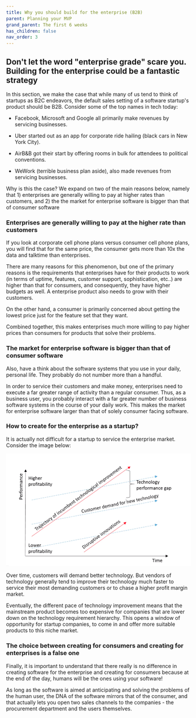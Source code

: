 ```yaml
---
title: Why you should build for the enterprise (B2B)
parent: Planning your MVP
grand_parent: The first 6 weeks
has_children: false
nav_order: 3
---
```


## Don't let the word "enterprise grade" scare you. Building for the enterprise could be a fantastic strategy

In this section, we make the case that while many of us tend to think of startups as B2C endeavors, the default sales setting of a software startup's product should be B2B. Consider some of the top names in tech today:

- Facebook, Microsoft and Google all primarily make revenues by servicing businesses. 

- Uber started out as an app for corporate ride hailing (black cars in New York City). 

- AirB&B got their start by offering rooms in bulk for attendees to political conventions. 

- WeWork (terrible business plan aside), also made revenues from servicing businesses.

Why is this the case? We expand on two of the main reasons below, namely that 1) enterprises are generally willing to pay at higher rates than customers, and 2) the the market for enterprise software is bigger than that of consumer software

### Enterprises are generally willing to pay at the higher rate than customers

If you look at corporate cell phone plans versus consumer cell phone plans, you will find that for the same price, the consumer gets more than 10x the data and talktime than enterprises. 

There are many reasons for this phenomenon, but one of the primary reasons is the requirements that enterprises have for their products to work (in terms of uptime, features, customer support, sophistication, etc..) are higher than that for consumers, and consequently, they have higher budgets as well. A enterprise product also needs to grow with their customers. 

On the other hand, a consumer is primarily concerned about getting the lowest price just for the feature set that they want. 

Combined together, this makes enterprises much more willing to pay higher prices than consumers for products that solve their problems.

### The market for enterprise software is bigger than that of consumer software

Also, have a think about the software systems that you use in your daily, personal life. They probably do not number more than a handful.

In order to service their customers and make money, enterprises need to execute a far greater range of activity than a regular consumer. Thus, as a business user, you probably interact with a far greater number of business software systems in the course of your daily work. This makes the market for enterprise software larger than that of solely consumer facing software. 

### How to create for the enterprise as a startup?

It is actually not difficult for a startup to service the enterprise market. Consider the image below:

![Disruptive Technology](https://github.com/johnangrs/johnangrs.github.io/blob/master/assets/disruptive_technology.png?raw=true)

Over time, customers will demand better technology. But vendors of technology generally tend to improve their technology much faster to service their most demanding customers or to chase a higher profit margin market.

Eventually, the different pace of technology improvement means that the mainstream product becomes too expensive for companies that are lower down on the technology requirement hierarchy. This opens a window of opportunity for startup companies, to come in and offer more suitable products to this niche market. 

### The choice between creating for consumers and creating for enterprises is a false one

Finally, it is important to understand that there really is no difference in creating software for the enterprise and creating for consumers because at the end of the day, humans will be the ones using your software!

As long as the software is aimed at anticipating and solving the problems of the human user, the DNA of the software mirrors that of the consumer, and that actually lets you open two sales channels to the companies - the procurement department and the users themselves.